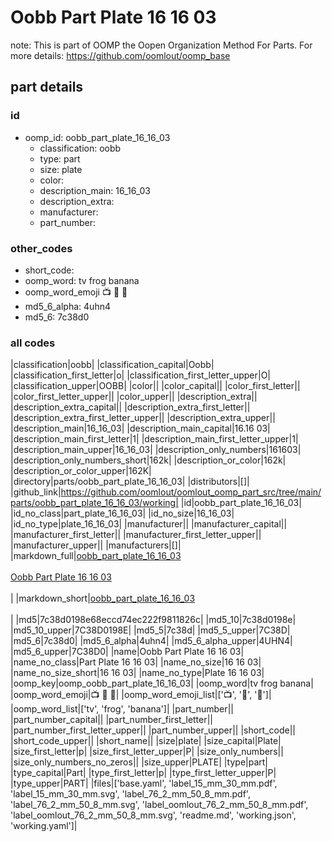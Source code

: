 # Oobb Part Plate 16 16 03  

note: This is part of OOMP the Oopen Organization Method For Parts. For more details: https://github.com/oomlout/oomp_base

##  part details





### id
* oomp_id: oobb_part_plate_16_16_03
  * classification: oobb
  * type: part
  * size: plate
  * color: 
  * description_main: 16_16_03
  * description_extra: 
  * manufacturer: 
  * part_number: 

### other_codes
* short_code: 
* oomp_word: tv frog banana
* oomp_word_emoji :tv: :frog: :banana:
* md5_6_alpha: 4uhn4
* md5_6: 7c38d0

### all codes 
|classification|oobb|
|classification_capital|Oobb|
|classification_first_letter|o|
|classification_first_letter_upper|O|
|classification_upper|OOBB|
|color||
|color_capital||
|color_first_letter||
|color_first_letter_upper||
|color_upper||
|description_extra||
|description_extra_capital||
|description_extra_first_letter||
|description_extra_first_letter_upper||
|description_extra_upper||
|description_main|16_16_03|
|description_main_capital|16.16 03|
|description_main_first_letter|1|
|description_main_first_letter_upper|1|
|description_main_upper|16_16_03|
|description_only_numbers|161603|
|description_only_numbers_short|162k|
|description_or_color|162k|
|description_or_color_upper|162K|
|directory|parts/oobb_part_plate_16_16_03|
|distributors|[]|
|github_link|https://github.com/oomlout/oomlout_oomp_part_src/tree/main/parts/oobb_part_plate_16_16_03/working|
|id|oobb_part_plate_16_16_03|
|id_no_class|part_plate_16_16_03|
|id_no_size|16_16_03|
|id_no_type|plate_16_16_03|
|manufacturer||
|manufacturer_capital||
|manufacturer_first_letter||
|manufacturer_first_letter_upper||
|manufacturer_upper||
|manufacturers|[]|
|markdown_full|[oobb_part_plate_16_16_03](https://github.com/oomlout/oomlout_oomp_part_src/tree/main/parts/oobb_part_plate_16_16_03/working)<br>[](https://github.com/oomlout/oomlout_oomp_part_src/tree/main/parts/oobb_part_plate_16_16_03/working)<br>[Oobb Part Plate 16 16 03](https://github.com/oomlout/oomlout_oomp_part_src/tree/main/parts/oobb_part_plate_16_16_03/working)<br><br>|
|markdown_short|[oobb_part_plate_16_16_03](https://github.com/oomlout/oomlout_oomp_part_src/tree/main/parts/oobb_part_plate_16_16_03/working)<br><br>|
|md5|7c38d0198e68eccd74ec222f9811826c|
|md5_10|7c38d0198e|
|md5_10_upper|7C38D0198E|
|md5_5|7c38d|
|md5_5_upper|7C38D|
|md5_6|7c38d0|
|md5_6_alpha|4uhn4|
|md5_6_alpha_upper|4UHN4|
|md5_6_upper|7C38D0|
|name|Oobb Part Plate 16 16 03|
|name_no_class|Part Plate 16 16 03|
|name_no_size|16 16 03|
|name_no_size_short|16 16 03|
|name_no_type|Plate 16 16 03|
|oomp_key|oomp_oobb_part_plate_16_16_03|
|oomp_word|tv frog banana|
|oomp_word_emoji|:tv: :frog: :banana:|
|oomp_word_emoji_list|[':tv:', ':frog:', ':banana:']|
|oomp_word_list|['tv', 'frog', 'banana']|
|part_number||
|part_number_capital||
|part_number_first_letter||
|part_number_first_letter_upper||
|part_number_upper||
|short_code||
|short_code_upper||
|short_name||
|size|plate|
|size_capital|Plate|
|size_first_letter|p|
|size_first_letter_upper|P|
|size_only_numbers||
|size_only_numbers_no_zeros||
|size_upper|PLATE|
|type|part|
|type_capital|Part|
|type_first_letter|p|
|type_first_letter_upper|P|
|type_upper|PART|
|files|['base.yaml', 'label_15_mm_30_mm.pdf', 'label_15_mm_30_mm.svg', 'label_76_2_mm_50_8_mm.pdf', 'label_76_2_mm_50_8_mm.svg', 'label_oomlout_76_2_mm_50_8_mm.pdf', 'label_oomlout_76_2_mm_50_8_mm.svg', 'readme.md', 'working.json', 'working.yaml']|

